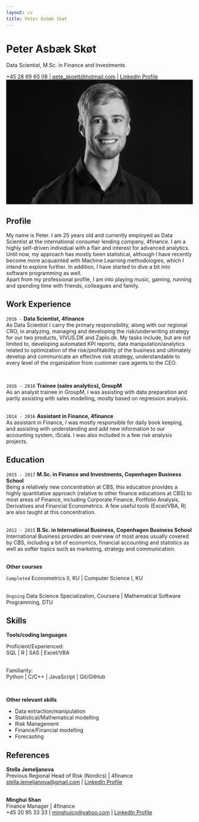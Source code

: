 ```yaml
---
layout: cv
title: Peter Asbæk Skøt
---
```

# Peter Asbæk Skøt
Data Scientist, M.Sc. in Finance and Investments


<div id="webaddress">
<a> +45 28 69 60 08 </a> |
<a href="pete_skoett@hotmail.com">pete_skoett@hotmail.com</a>
| <a href="https://www.linkedin.com/in/peter-sk%C3%B8t-942b8060/">LinkedIn Profile</a>
</div>

<img src="Skof.jpg">

## Profile
My name is Peter. I am 25 years old and currently employed as Data Scientist at the international consumer lending company, 4finance.
I am a highly self-driven individual with a flair and interest for advanced analytics. Until now, my approach has mostly been statistical,
although I have recently become more acquainted with Machine Learning methodologies, which I intend to explore further. In addition, I have started to dive a bit into software programming as well.<br/>
Apart from my professional profile, I am into playing music, gaming, running and spending time with friends, colleagues and family.

## Work Experience

`2016 -`
__Data Scientist, 4finance__ <br/>
As Data Scientist I carry the primary responsibility, along with our regional CRO, in analyzing, managing and developing the risk/underwriting strategy
for our two products, VIVUS.DK and Zaplo.dk.
My tasks include, but are not limited to, developing automated KPI reports, data manipulation/analytics related to optimization of the risk/profitability of the business
and ultimately develop and communicate an effective risk strategy, understandable to every level of the organization from customer care agents to the CEO.

<br/>

`2016 - 2016`
__Trainee (sales analytics), GroupM__<br/>
As an analyst trainee in GroupM, I was assisting with data preparation and partly assisting with sales modelling, mostly based on regression analysis.
<br/><br/>

`2014 - 2016`
__Assistant in Finance, 4finance__<br/>
As assistant in Finance, I was mostly responsible for daily book keeping, and assisting with understanding and add new information to our accounting system, iScala.
I was also included in a few risk analysis projects.

## Education
`2015 - 2017`
__M.Sc. in Finance and Investments, Copenhagen Business School__<br/>
Being a relatively new concentration at CBS, this education provides a highly quantitative approach (relative to other finance educations at CBS) to most areas of Finance, including Corporate Finance, Portfolio Analysis, Derivatives and Financial Econometrics.
A few useful tools (Excel/VBA, R) are also taught at this concentration.
<br/><br/>

`2012 - 2015`
__B.Sc. in International Business, Copenhagen Business School__<br/>
International Business provides an overview of most areas usually covered by CBS, including a bit of economics, financial accounting and statistics as well as softer topics such as marketing, strategy and communication.
<br/><br/>

__Other courses__

`Completed`
Econometrics II, KU \| Computer Science I, KU
<br/><br/>

`Ongoing`
Data Science Specialization, Coursera \| Mathematical Software Programming, DTU

## Skills

__Tools/coding languages__


Proficient/Experienced: <br/>
SQL \| R \| SAS \| Excel/VBA
<br/><br/>

Familiarity:
<br/> Python \| C/C++ \| JavaScript | Git/GitHub

<br/>

__Other relevant skills__

- Data extraction/manipulation
- Statistical/Mathematical modelling
- Risk Management
- Finance/Financial modelling
- Forecasting


<!--__Spoken/written languages__-->

<!--Danish, English-->

## References

__Stella Jemeljanova__ <br/>
Previous Regional Head of Risk (Nordics) \| 4finance <br/>
<a href="stella.jemeljanova@gmail.com">stella.jemeljanova@gmail.com</a> \| <a href="https://www.linkedin.com/in/stella-jemeljanova-b4629580/">LinkedIn Profile</a>
<br/><br/>

__Minghui Shan__ <br/>
Finance Manager \| 4finance <br/>
+45 20 95 33 33 \| <a href="minghuicn@yahoo.com">minghuicn@yahoo.com</a> \| <a href="https://www.linkedin.com/in/minghui-shan-717508b/">LinkedIn Profile</a>
